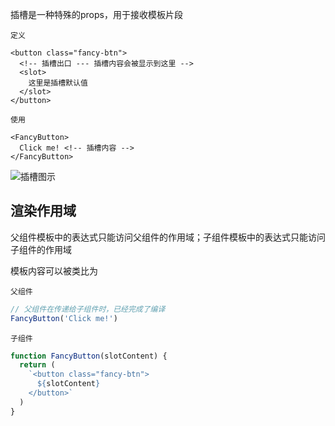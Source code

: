 插槽是一种特殊的props，用于接收模板片段

`定义`

```vue
<button class="fancy-btn">
  <!-- 插槽出口 --- 插槽内容会被显示到这里 -->
  <slot>
    这里是插槽默认值
  </slot>
</button>
```

`使用`

```vue
<FancyButton>
  Click me! <!-- 插槽内容 -->
</FancyButton>
```

![插槽图示](https://cn.vuejs.org/assets/slots.inBPF2Hb.png) 

## 渲染作用域

父组件模板中的表达式只能访问父组件的作用域；子组件模板中的表达式只能访问子组件的作用域

 模板内容可以被类比为



`父组件`

```js
// 父组件在传递给子组件时，已经完成了编译
FancyButton('Click me!')
```



`子组件`

```js
function FancyButton(slotContent) {
  return (
  	`<button class="fancy-btn">
      ${slotContent}
    </button>`
  )
}
```

